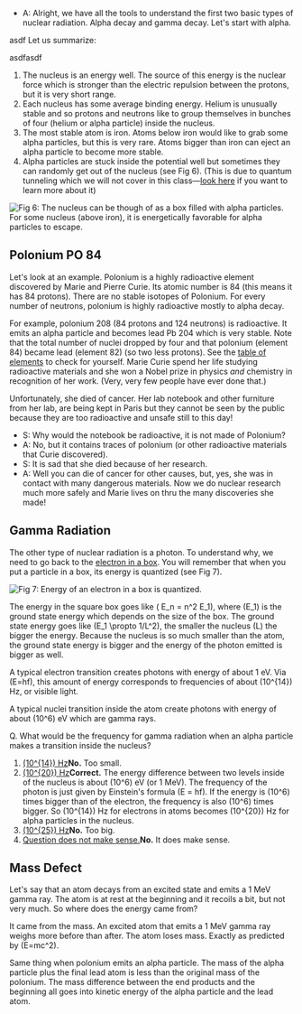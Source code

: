 - A: Alright, we have all the tools to understand the first two basic types of nuclear radiation. Alpha decay and gamma decay. Let's start with alpha.

asdf
<span>Let us summarize:</span>

asdfasdf

1. The nucleus is an energy well. The source of this energy is the nuclear force which is stronger than the electric repulsion between the protons, but it is very short range.
2. Each nucleus has some average binding energy. Helium is unusually stable and so protons and neutrons like to group themselves in bunches of four (helium or alpha particle) inside the nucleus.
3. The most stable atom is iron. Atoms below iron would like to grab some alpha particles, but this is very rare. Atoms bigger than iron can eject an alpha particle to become more stable.
4. Alpha particles are stuck inside the potential well but sometimes they can randomly get out of the nucleus (see Fig 6). (This is due to quantum tunneling which we will not cover in this class—[look here](https://www.youtube.com/watch?v=cTodS8hkSDg) if you want to learn more about it)

![](https://online.science.psu.edu/sites/default/files/phys010/W10QM3nuclear/alphadecayPHET.png "Fig 6: The nucleus can be though of as a box filled with alpha particles. For some nucleus (above iron), it is energetically favorable for alpha particles to escape.")

Polonium PO 84 
---------------

Let's look at an example. Polonium is a highly radioactive element discovered by Marie and Pierre Curie. Its atomic number is 84 (this means it has 84 protons). There are no stable isotopes of Polonium. For every number of neutrons, polonium is highly radioactive mostly to alpha decay.

For example, polonium 208 (84 protons and 124 neutrons) is radioactive. It emits an alpha particle and becomes lead Pb 204 which is very stable. Note that the total number of nuclei dropped by four and that polonium (element 84) became lead (element 82) (so two less protons). See the [table of elements](http://www.webelements.com) to check for yourself. Marie Curie spend her life studying radioactive materials and she won a Nobel prize in physics _and_ chemistry in recognition of her work. (Very, very few people have ever done that.)

Unfortunately, she died of cancer. Her lab notebook and other furniture from her lab, are being kept in Paris but they cannot be seen by the public because they are too radioactive and unsafe still to this day!

- S: Why would the notebook be radioactive, it is not made of Polonium?
- A: No, but it contains traces of polonium (or other radioactive materials that Curie discovered).
- S: It is sad that she died because of her research.
- A: Well you can die of cancer for other causes, but, yes, she was in contact with many dangerous materials. Now we do nuclear research much more safely and Marie lives on thru the many discoveries she made!

Gamma Radiation 
----------------

The other type of nuclear radiation is a photon. To understand why, we need to go back to the [electron in a box](https://online.science.psu.edu/phys010_wd/node/11575). You will remember that when you put a particle in a box, its energy is quantized (see Fig 7).

![](https://online.science.psu.edu/sites/default/files/phys010/W10QM3nuclear/energybox2.png "Fig 7: Energy of an electron in a box is quantized. ")

The energy in the square box goes like \( E_n = n^2 E_1\), where \(E_1\) is the ground state energy which depends on the size of the box. The ground state energy goes like \(E_1 \propto 1/L^2\), the smaller the nucleus (L) the bigger the energy. Because the nucleus is so much smaller than the atom, the ground state energy is bigger and the energy of the photon emitted is bigger as well.

A typical electron transition creates photons with energy of about 1 eV. Via \(E=hf\), this amount of energy corresponds to frequencies of about \(10^{14}\) Hz, or visible light.

A typical nuclei transition inside the atom create photons with energy of about \(10^6\) eV which are gamma rays.

<div class="question">Q. What would be the frequency for gamma radiation when an alpha particle makes a transition inside the nucleus?

1. [\(10^{14}\) Hz](#)**No.** Too small.
2. [\(10^{20}\) Hz](#)**Correct.** The energy difference between two levels inside of the nucleus is about \(10^6\) eV (or 1 MeV). The frequency of the photon is just given by Einstein's formula \(E = hf\). If the energy is \(10^6\) times bigger than of the electron, the frequency is also \(10^6\) times bigger. So \(10^{14}\) Hz for electrons in atoms becomes \(10^{20}\) Hz for alpha particles in the nucleus.
3. [\(10^{25}\) Hz](#)**No.** Too big.
4. [Question does not make sense.](#)**No.** It does make sense.
 
</div>


Mass Defect 
------------

Let's say that an atom decays from an excited state and emits a 1 MeV gamma ray. The atom is at rest at the beginning and it recoils a bit, but not very much. So where does the energy came from?

It came from the mass. An excited atom that emits a 1 MeV gamma ray weighs more before than after. The atom loses mass. Exactly as predicted by \(E=mc^2\).

Same thing when polonium emits an alpha particle. The mass of the alpha particle plus the final lead atom is less than the original mass of the polonium. The mass difference between the end products and the beginning all goes into kinetic energy of the alpha particle and the lead atom.
